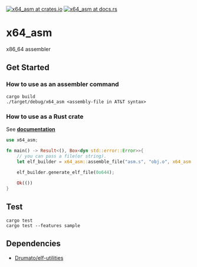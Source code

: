 [![x64_asm at crates.io](https://img.shields.io/crates/v/x64_asm.svg)](https://crates.io/crates/x64_asm)  [![x64_asm at docs.rs](https://docs.rs/x64_asm/badge.svg)](https://docs.rs/x64_asm)

# x64_asm
x86_64 assembler

## Get Started

### How to use as an assembler command

```
cargo build
./target/debug/x64_asm <assembly-file in AT&T syntax>
```

### How to use as a Rust crate

See **[documentation](https://docs.rs/x64_asm)**

```rust
use x64_asm;

fn main() -> Result<(), Box<dyn std::error::Error>>{
    // you can pass a file(or string).
    let elf_builder = x64_asm::assemble_file("asm.s", "obj.o", x64_asm::Syntax::ATANDT)?;
    
    elf_builder.generate_elf_file(0o644);

    Ok(())
}
```

## Test

```
cargo test
cargo test --features sample
```

##  Dependencies

- [Drumato/elf-utilities](https://github.com/Drumato/elf-utilities)
